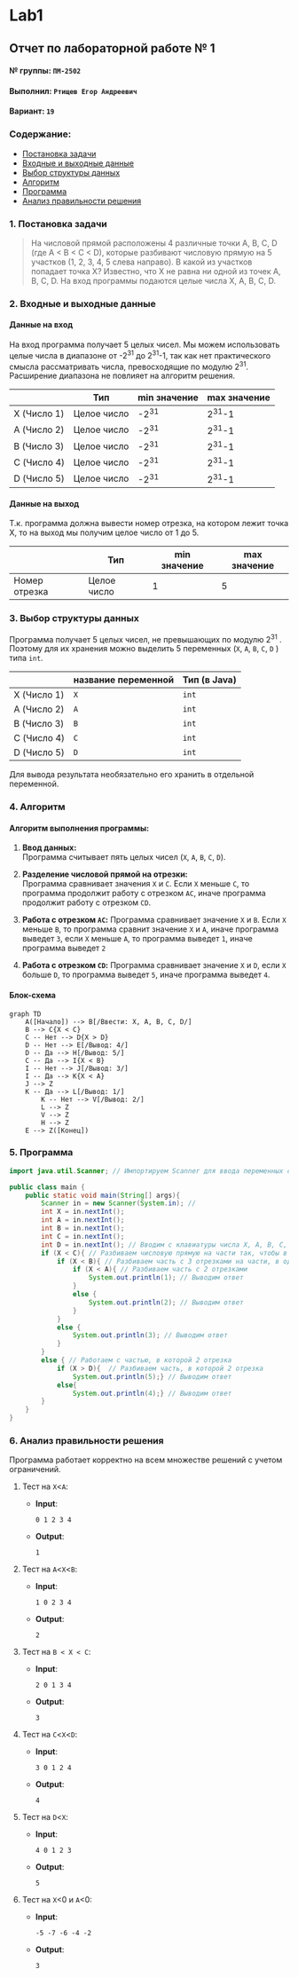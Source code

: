 # Lab1
## Отчет по лабораторной работе № 1

#### № группы: `ПМ-2502`

#### Выполнил: `Ртищев Егор Андреевич`

#### Вариант: `19`

### Cодержание:

- [Постановка задачи](#1-постановка-задачи)
- [Входные и выходные данные](#2-входные-и-выходные-данные)
- [Выбор структуры данных](#3-выбор-структуры-данных)
- [Алгоритм](#4-алгоритм)
- [Программа](#5-программа)
- [Анализ правильности решения](#6-анализ-правильности-решения)

### 1. Постановка задачи

>На числовой прямой расположены 4 различные точки A, B, C, D (где A <
B < C < D), которые разбивают числовую прямую на 5 участков (1, 2, 3,
4, 5 слева направо). В какой из участков попадает точка X? Известно, что
X не равна ни одной из точек A, B, C, D. На вход программы подаются
целые числа X, A, B, C, D.
> 



### 2. Входные и выходные данные

#### Данные на вход

На вход программа получает 5 целых чисел.
Мы можем использовать целые числа в диапазоне от -2<sup>31</sup> до 2<sup>31</sup>-1, так как нет практического смысла рассматривать числа, превосходящие по модулю 2<sup>31</sup>. Расширение диапазона не повлияет на алгоритм решения.

|             | Тип                | min значение    | max значение   |
|-------------|--------------------|-----------------|----------------|
| X (Число 1) | Целое число | -2<sup>31</sup>  | 2<sup>31</sup>-1 |
| A (Число 2) | Целое число | -2<sup>31</sup> | 2<sup>31</sup>-1 |
| B (Число 3) | Целое число | -2<sup>31</sup>  | 2<sup>31</sup>-1 |
| C (Число 4) | Целое число | -2<sup>31</sup> | 2<sup>31</sup>-1 |
| D (Число 5) | Целое число | -2<sup>31</sup>  | 2<sup>31</sup>-1 |


#### Данные на выход

Т.к. программа должна вывести номер отрезка, на котором лежит точка X, то на выход мы получим
целое число от 1 до 5.

|         | Тип                                | min значение | max значение   |
|---------|------------------------------------|--------------|----------------|
| Номер отрезка | Целое число | 1            | 5 |

### 3. Выбор структуры данных

Программа получает 5 целых чисел, не превышающих по модулю 2<sup>31</sup> . Поэтому для их хранения
можно выделить 5 переменных (`X`, `A`, `B`, `C`, `D` ) типа `int`.

|             | название переменной | Тип (в Java) | 
|-------------|---------------------|--------------|
| X (Число 1) | `X`                 | `int`     |
| A (Число 2) | `A`                 | `int`     |
| B (Число 3) | `B`                 | `int`     |
| C (Число 4) | `C`                 | `int`     | 
| D (Число 5) | `D`                 | `int`     |
 

Для вывода результата необязательно его хранить в отдельной переменной.

### 4. Алгоритм

#### Алгоритм выполнения программы:

1. **Ввод данных:**  
   Программа считывает пять целых чисел (`X`, `A`, `B`, `C`, `D`).

2. **Разделение числовой прямой на отрезки:**  
   Программа сравнивает значения `X` и `C`. Если `X` меньше `C`, то программа продолжит работу с отрезком `AC`, иначе программа продолжит работу с отрезком `CD`.

3. **Работа с отрезком `AC`:**
   Программа сравнивает значение `X` и `B`. Если `X` меньше `B`, то программа сравнит значение `X` и `A`, иначе программа выведет `3`, если `X` меньше `A`, то программа выведет `1`, иначе программа выведет `2`

4. **Работа с отрезком `CD`:**
   Программа сравнивает значение `X` и `D`, если `X` больше `D`, то программа выведет `5`, иначе программа выведет `4`.


#### Блок-схема

```mermaid
graph TD
    A([Начало]) --> B[/Ввести: X, A, B, C, D/]
    B --> C{X < C}
    C -- Нет --> D{X > D}
    D -- Нет --> E[/Вывод: 4/]
    D -- Да --> H[/Вывод: 5/]
    C -- Да --> I{X < B}
    I -- Нет --> J[/Вывод: 3/]
    I -- Да --> K{X < A}
    J --> Z
    K -- Да --> L[/Вывод: 1/]
		K -- Нет --> V[/Вывод: 2/]
		L --> Z
		V --> Z
		H --> Z
    E --> Z([Конец])

```

### 5. Программа

```java
import java.util.Scanner; // Импортируем Scanner для ввода переменных с клавиатуры

public class main {
    public static void main(String[] args){
        Scanner in = new Scanner(System.in); // 
        int X = in.nextInt();
        int A = in.nextInt();
        int B = in.nextInt();
        int C = in.nextInt();
        int D = in.nextInt(); // Вводим с клавиатуры числа X, A, B, C, D
        if (X < C){ // Разбиваем числовую прямую на части так, чтобы в одной части получилось 3 отрезка, а в другой 2
            if (X < B){ // Разбиваем часть с 3 отрезками на части, в одной из которых 2 отрезка, а в другой 1
                if (X < A){ // Разбиваем часть с 2 отрезками
                    System.out.println(1); // Выводим ответ
                }
                else {
					System.out.println(2); // Выводим ответ
				} 
            }
            else {
				System.out.println(3); // Выводим ответ
			} 
        }
        else { // Работаем с частью, в которой 2 отрезка
            if (X > D){  // Разбиваем часть, в которой 2 отрезка
                System.out.println(5);} // Выводим ответ
            else{
                System.out.println(4);} // Выводим ответ  
        }             
    }
}
```

### 6. Анализ правильности решения

Программа работает корректно на всем множестве решений с учетом ограничений.

1. Тест на `X`<`A`:

    - **Input**:
        ```
        0 1 2 3 4
        ```

    - **Output**:
        ```
        1
        ```

2. Тест на `A`<`X`<`B`:

    - **Input**:
        ```
        1 0 2 3 4
        ```

    - **Output**:
        ```
        2
        ```

3. Тест на `B < X < C`:

    - **Input**:
        ```
        2 0 1 3 4
        ```

    - **Output**:
        ```
        3
        ```

4. Тест на `C`<`X`<`D`:

    - **Input**:
        ```
        3 0 1 2 4
        ```

    - **Output**:
        ```
        4
        ```

5. Тест на `D`<`X`:

    - **Input**:
        ```
      	4 0 1 2 3
        ```

    - **Output**:
        ```
        5
        ```
6. Тест на `X`<0 и `A`<0:

    - **Input**:
        ```
      	-5 -7 -6 -4 -2
        ```

    - **Output**:
        ```
        3
        ```
